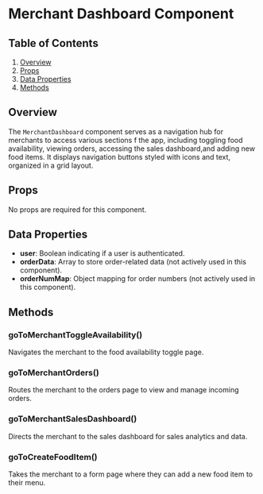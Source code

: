 # Merchant Dashboard Component

## Table of Contents

1. [Overview](#overview)
2. [Props](#props)
3. [Data Properties](#data-properties)
4. [Methods](#methods)

## Overview

The `MerchantDashboard` component serves as a navigation hub for merchants to access various sections f the app, including toggling food availability, viewing orders, accessing the sales dashboard,and adding new food items. It displays navigation buttons styled with icons and text, organized in a grid layout.

## Props

No props are required for this component.

## Data Properties

- **user**: Boolean indicating if a user is authenticated.
- **orderData**: Array to store order-related data (not actively used in this component).
- **orderNumMap**: Object mapping for order numbers (not actively used in this component).

## Methods

### goToMerchantToggleAvailability()

Navigates the merchant to the food availability toggle page.

### goToMerchantOrders()

Routes the merchant to the orders page to view and manage incoming orders.

### goToMerchantSalesDashboard()

Directs the merchant to the sales dashboard for sales analytics and data.

### goToCreateFoodItem()

Takes the merchant to a form page where they can add a new food item to their menu.
